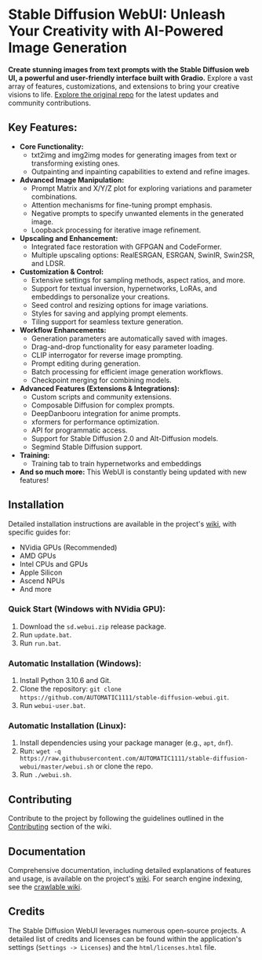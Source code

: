 # Stable Diffusion WebUI: Unleash Your Creativity with AI-Powered Image Generation

**Create stunning images from text prompts with the Stable Diffusion web UI, a powerful and user-friendly interface built with Gradio.** Explore a vast array of features, customizations, and extensions to bring your creative visions to life.  [Explore the original repo](https://github.com/AUTOMATIC1111/stable-diffusion-webui) for the latest updates and community contributions.

## Key Features:

*   **Core Functionality:**
    *   txt2img and img2img modes for generating images from text or transforming existing ones.
    *   Outpainting and inpainting capabilities to extend and refine images.
*   **Advanced Image Manipulation:**
    *   Prompt Matrix and X/Y/Z plot for exploring variations and parameter combinations.
    *   Attention mechanisms for fine-tuning prompt emphasis.
    *   Negative prompts to specify unwanted elements in the generated image.
    *   Loopback processing for iterative image refinement.
*   **Upscaling and Enhancement:**
    *   Integrated face restoration with GFPGAN and CodeFormer.
    *   Multiple upscaling options: RealESRGAN, ESRGAN, SwinIR, Swin2SR, and LDSR.
*   **Customization & Control:**
    *   Extensive settings for sampling methods, aspect ratios, and more.
    *   Support for textual inversion, hypernetworks, LoRAs, and embeddings to personalize your creations.
    *   Seed control and resizing options for image variations.
    *   Styles for saving and applying prompt elements.
    *   Tiling support for seamless texture generation.
*   **Workflow Enhancements:**
    *   Generation parameters are automatically saved with images.
    *   Drag-and-drop functionality for easy parameter loading.
    *   CLIP interrogator for reverse image prompting.
    *   Prompt editing during generation.
    *   Batch processing for efficient image generation workflows.
    *   Checkpoint merging for combining models.
*   **Advanced Features (Extensions & Integrations):**
    *   Custom scripts and community extensions.
    *   Composable Diffusion for complex prompts.
    *   DeepDanbooru integration for anime prompts.
    *   xformers for performance optimization.
    *   API for programmatic access.
    *   Support for Stable Diffusion 2.0 and Alt-Diffusion models.
    *   Segmind Stable Diffusion support.
*   **Training:**
    *   Training tab to train hypernetworks and embeddings
*   **And so much more:**  This WebUI is constantly being updated with new features!

## Installation

Detailed installation instructions are available in the project's [wiki](https://github.com/AUTOMATIC1111/stable-diffusion-webui/wiki), with specific guides for:

*   NVidia GPUs (Recommended)
*   AMD GPUs
*   Intel CPUs and GPUs
*   Apple Silicon
*   Ascend NPUs
*   And more

### Quick Start (Windows with NVidia GPU):

1.  Download the `sd.webui.zip` release package.
2.  Run `update.bat`.
3.  Run `run.bat`.

### Automatic Installation (Windows):

1.  Install Python 3.10.6 and Git.
2.  Clone the repository: `git clone https://github.com/AUTOMATIC1111/stable-diffusion-webui.git`.
3.  Run `webui-user.bat`.

### Automatic Installation (Linux):

1.  Install dependencies using your package manager (e.g., `apt`, `dnf`).
2.  Run: `wget -q https://raw.githubusercontent.com/AUTOMATIC1111/stable-diffusion-webui/master/webui.sh` or clone the repo.
3.  Run `./webui.sh`.

## Contributing

Contribute to the project by following the guidelines outlined in the [Contributing](https://github.com/AUTOMATIC1111/stable-diffusion-webui/wiki/Contributing) section of the wiki.

## Documentation

Comprehensive documentation, including detailed explanations of features and usage, is available on the project's [wiki](https://github.com/AUTOMATIC1111/stable-diffusion-webui/wiki).  For search engine indexing, see the [crawlable wiki](https://github-wiki-see.page/m/AUTOMATIC1111/stable-diffusion-webui/wiki).

## Credits

The Stable Diffusion WebUI leverages numerous open-source projects.  A detailed list of credits and licenses can be found within the application's settings (`Settings -> Licenses`) and the `html/licenses.html` file.
